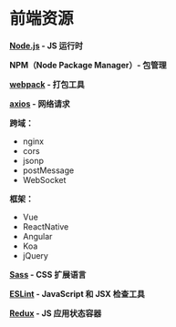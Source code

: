 # 前端资源

**[Node.js](https://nodejs.org/zh-cn/) - JS 运行时**

**NPM（Node Package Manager）- 包管理**

**[webpack](https://webpack.js.org/) - 打包工具** 

**[axios](https://github.com/axios/axios) - 网络请求**

**跨域：**

* nginx
* cors
* jsonp
* postMessage
* WebSocket

**框架：**

* Vue
* ReactNative
* Angular
* Koa
* jQuery

**[Sass](https://sass-lang.com/) - CSS 扩展语言**

**[ESLint](https://cn.eslint.org/) - JavaScript 和 JSX 检查工具**

**[Redux](https://www.reduxjs.cn/) - JS 应用状态容器**